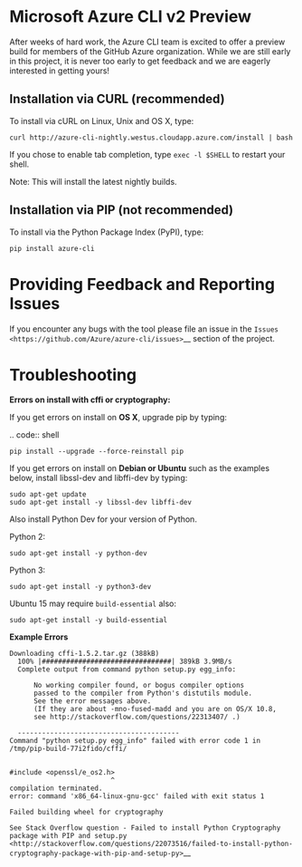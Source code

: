 Microsoft Azure CLI v2 Preview
==================================

After weeks of hard work, the Azure CLI team is excited to offer a preview build for members of the GitHub Azure organization.  While we are still early in this project, it is never too early to get feedback and we are eagerly interested in getting yours!

Installation via CURL (recommended)
-----------------

To install via cURL on Linux, Unix and OS X, type:

    curl http://azure-cli-nightly.westus.cloudapp.azure.com/install | bash

If you chose to enable tab completion, type `exec -l $SHELL` to restart your shell.

Note: This will install the latest nightly builds.


Installation via PIP (not recommended)
----------------

To install via the Python Package Index (PyPI), type:

    pip install azure-cli


Providing Feedback and Reporting Issues
=======================================

If you encounter any bugs with the tool please file an issue in the
`Issues <https://github.com/Azure/azure-cli/issues>`__
section of the project.


Troubleshooting
==============

**Errors on install with cffi or cryptography:**

If you get errors on install on **OS X**, upgrade pip by typing:

.. code:: shell

    pip install --upgrade --force-reinstall pip


If you get errors on install on **Debian or Ubuntu** such as the examples below,
install libssl-dev and libffi-dev by typing:


    sudo apt-get update
    sudo apt-get install -y libssl-dev libffi-dev

Also install Python Dev for your version of Python.

Python 2:

    sudo apt-get install -y python-dev

Python 3:

    sudo apt-get install -y python3-dev

Ubuntu 15 may require `build-essential` also:

    sudo apt-get install -y build-essential


**Example Errors**

    Downloading cffi-1.5.2.tar.gz (388kB)
      100% |################################| 389kB 3.9MB/s
      Complete output from command python setup.py egg_info:

          No working compiler found, or bogus compiler options
          passed to the compiler from Python's distutils module.
          See the error messages above.
          (If they are about -mno-fused-madd and you are on OS/X 10.8,
          see http://stackoverflow.com/questions/22313407/ .)

      ----------------------------------------
    Command "python setup.py egg_info" failed with error code 1 in /tmp/pip-build-77i2fido/cffi/


    #include <openssl/e_os2.h>
                             ^
    compilation terminated.
    error: command 'x86_64-linux-gnu-gcc' failed with exit status 1

    Failed building wheel for cryptography

`See Stack Overflow question - Failed to install Python Cryptography package with PIP and setup.py <http://stackoverflow.com/questions/22073516/failed-to-install-python-cryptography-package-with-pip-and-setup-py>`__
